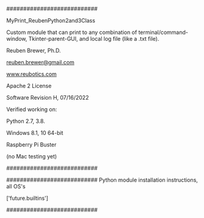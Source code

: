 ###########################

MyPrint_ReubenPython2and3Class

Custom module that can print to any combination of terminal/command-window, Tkinter-parent-GUI, and local log file (like a .txt file).

Reuben Brewer, Ph.D.

reuben.brewer@gmail.com

www.reubotics.com

Apache 2 License

Software Revision H, 07/16/2022

Verified working on:

Python 2.7, 3.8.

Windows 8.1, 10 64-bit

Raspberry Pi Buster 

(no Mac testing yet)

###########################

########################### Python module installation instructions, all OS's

['future.builtins']

###########################
